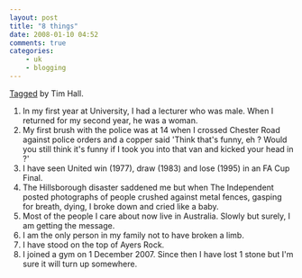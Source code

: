 ```yaml
---
layout: post
title: "8 things"
date: 2008-01-10 04:52
comments: true
categories:
    - uk
    - blogging
---
```

<p>
<a href="http://www.oracle-base.com/blog/2008/01/09/tag-here-goes-a-chain-letter/">Tagged</a> by Tim Hall.
<ol>
	<li>In my first year at University, I had a lecturer who was male. When I returned for my second year, he was a woman.</li>
	<li>My first brush with the police was at 14 when I crossed Chester Road against police orders and a copper said 'Think that's funny, eh ? Would you still think it's funny if I took you into that van and kicked your head in ?'</li>
	<li>I have seen United win (1977), draw (1983) and lose (1995) in an FA Cup Final.</li>
	<li>The Hillsborough disaster saddened me but when The Independent posted photographs of people crushed against metal fences, gasping for breath, dying, I broke down and cried like a baby.</li>
	<li>Most of the people I care about now live in Australia. Slowly but surely, I am getting the message.</li>
	<li>I am the only person in my family not to have broken a limb.</li>
	<li>I have stood on the top of Ayers Rock.</li>
	<li>I joined a gym on 1 December 2007. Since then I have lost 1 stone but I'm sure it will turn up somewhere.</li>
</ol>
</p>
